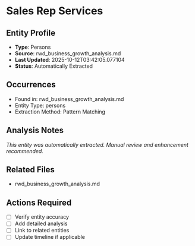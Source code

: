 # Sales Rep Services

## Entity Profile
- **Type**: Persons
- **Source**: rwd_business_growth_analysis.md
- **Last Updated**: 2025-10-12T03:42:05.077104
- **Status**: Automatically Extracted

## Occurrences
- Found in: rwd_business_growth_analysis.md
- Entity Type: persons
- Extraction Method: Pattern Matching

## Analysis Notes
*This entity was automatically extracted. Manual review and enhancement recommended.*

## Related Files
- rwd_business_growth_analysis.md

## Actions Required
- [ ] Verify entity accuracy
- [ ] Add detailed analysis
- [ ] Link to related entities
- [ ] Update timeline if applicable
